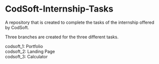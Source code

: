 # CodSoft-Internship-Tasks
A repository that is created to complete the tasks of the internship offered by CodSoft.<br>

Three branches are created for the three different tasks.<br>

codsoft_1: Portfolio<br>
codsoft_2: Landing Page<br>
codsoft_3: Calculator<br>

